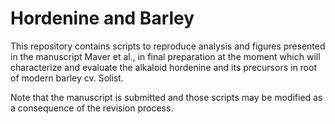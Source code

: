 # Hordenine and Barley

This repository contains scripts to reproduce analysis and figures presented in the manuscript Maver et al., in final preparation at the moment which will characterize and evaluate the alkaloid hordenine and its precursors in root of modern barley cv. Solist.

Note that the manuscript is submitted and those scripts may be modified as a consequence of the revision process.